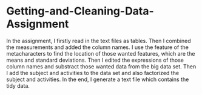 # Getting-and-Cleaning-Data-Assignment
In the assignment, I firstly read in the text files as tables.
Then I combined the measurements and added the column names.
I use the feature of the metacharacters to find the location of those wanted features, which are the means and standard deviations.
Then I edited the expressions of those column names and substract those wanted data from the big data set.
Then I add the subject and activities to the data set and also factorized the subject and activities.
In the end, I generate a text file which contains the tidy data. 